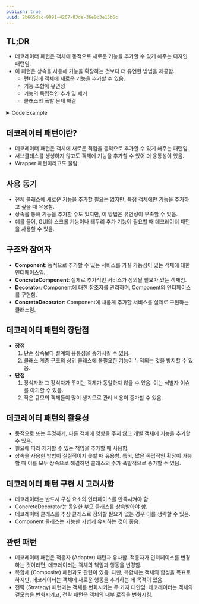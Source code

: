 ```yaml
---
publish: true
uuid: 2b665dac-9091-4267-83de-36e9c3e15b6c
---
```


## TL;DR

- 데코레이터 패턴은 객체에 동적으로 새로운 기능을 추가할 수 있게 해주는 디자인 패턴임.
- 이 패턴은 상속을 사용해 기능을 확장하는 것보다 더 유연한 방법을 제공함.
    - 런티임에 객체에 새로운 기능을 추가할 수 있음.
    - 기능 조합에 유연성
    - 기능의 독립적인 추가 및 제거
    - 클래스의 폭발 문제 해결

<details markdown="1">
<summary>Code Example</summary>

```python
from abc import ABC, abstractmethod

# Component 인터페이스
class VisualComponent(ABC):
    @abstractmethod
    def draw(self):
        pass

# ConcreteComponent
class TextView(VisualComponent):
    def draw(self):
        print("Drawing a text view")

# Decorator - 데코레이터는 감싸는 대상의 인터페이스를 구현해야 하며,
# 추가기능을 구현 후 self._component 를 통해서 나머지 처리를 위임한다.
class Decorator(VisualComponent):
    def __init__(self, component: VisualComponent):
        self._component = component

    def draw(self):
        self._component.draw()

# ConcreteDecoratorA
class BorderDecorator(Decorator):
    def draw(self):
        super().draw()
        self._draw_border()

    def _draw_border(self):
        print("Adding a border")

# ConcreteDecoratorB
class ScrollDecorator(Decorator):
    def draw(self):
        super().draw()
        self._draw_scroll()

    def _draw_scroll(self):
        print("Adding scroll bars")

# 클라이언트 코드
if __name__ == "__main__":
    # 기본 TextView 객체 생성
    text_view = TextView()

    # 텍스트 뷰에 테두리를 추가
    bordered_text_view = BorderDecorator(text_view)

    # 테두리가 추가된 텍스트 뷰에 스크롤을 추가
    scrollable_bordered_text_view = ScrollDecorator(bordered_text_view)

    # 최종 객체의 draw 메서드를 호출
    scrollable_bordered_text_view.draw()
```

### 설명

- `VisualComponent`는 기본 인터페이스 또는 추상 클래스임.
- `TextView`는 기본 구현체로, 단순히 텍스트를 출력하는 역할을 함.
- `Decorator`는 `VisualComponent`를 상속받아 `draw` 메서드를 호출하도록 하고, 데코레이터들이 이 클래스를 상속받아 추가 기능을 구현할 수 있도록 함.
- `BorderDecorator`와 `ScrollDecorator`는 각각 테두리와 스크롤 기능을 추가하는 데코레이터임.
- 최종적으로, `scrollable_bordered_text_view` 객체를 사용하여 `draw` 메서드를 호출하면 기본 텍스트 뷰에 테두리와 스크롤이 추가된 출력이 나옴.

</details>

## 데코레이터 패턴이란?

- 데코레이터 패턴은 객체에 새로운 책임을 동적으로 추가할 수 있게 해주는 패턴임.
- 서브클래스를 생성하지 않고도 객체에 기능을 추가할 수 있어 더 융통성이 있음.
- Wrapper 패턴이라고도 불림.

## 사용 동기

- 전체 클래스에 새로운 기능을 추가할 필요는 없지만, 특정 객체에만 기능을 추가하고 싶을 때 유용함.
- 상속을 통해 기능을 추가할 수도 있지만, 이 방법은 유연성이 부족할 수 있음.
- 예를 들어, GUI의 스크롤 기능이나 테두리 추가 기능이 필요할 때 데코레이터 패턴을 사용할 수 있음.

## 구조와 참여자

- **Component**: 동적으로 추가할 수 있는 서비스를 가질 가능성이 있는 객체에 대한 인터페이스임.
- **ConcreteComponent**: 실제로 추가적인 서비스가 정의될 필요가 있는 객체임.
- **Decorator**: Component에 대한 참조자를 관리하며, Component의 인터페이스를 구현함.
- **ConcreteDecorator**: Component에 새롭게 추가할 서비스를 실제로 구현하는 클래스임.

## 데코레이터 패턴의 장단점

- **장점**
    1. 단순 상속보다 설계의 융통성을 증가시킬 수 있음.
    2. 클래스 계층 구조의 상위 클래스에 불필요한 기능이 누적되는 것을 방지할 수 있음.
- **단점**
    1. 장식자와 그 장식자가 꾸미는 객체가 동일하지 않을 수 있음. 이는 식별자 이슈를 야기할 수 있음.
    2. 작은 규모의 객체들이 많이 생기므로 관리 비용이 증가할 수 있음.

## 데코레이터 패턴의 활용성

- 동적으로 또는 투명하게, 다른 객체에 영향을 주지 않고 개별 객체에 기능을 추가할 수 있음.
- 필요에 따라 제거할 수 있는 책임을 추가할 때 사용함.
- 상속을 사용한 방법이 실질적이지 못할 때 유용함. 특히, 많은 독립적인 확장이 가능할 때 이를 모두 상속으로 해결하면 클래스의 수가 폭발적으로 증가할 수 있음.

## 데코레이터 패턴 구현 시 고려사항

- 데코레이터는 반드시 구성 요소의 인터페이스를 만족시켜야 함.
- ConcreteDecorator는 동일한 부모 클래스를 상속받아야 함.
- 데코레이터 클래스를 추상 클래스로 정의할 필요가 없는 경우 이를 생략할 수 있음.
- Component 클래스는 가능한 가볍게 유지하는 것이 좋음.

## 관련 패턴

- 데코레이터 패턴은 적응자 (Adapter) 패턴과 유사함. 적응자가 인터페이스를 변경하는 것이라면, 데코레이터는 객체의 책임과 행동을 변경함.
- 복합체 (Composite) 패턴과도 관련이 있음. 다만, 복합체는 객체의 합성을 목표로 하지만, 데코레이터는 객체에 새로운 행동을 추가하는 데 목적이 있음.
- 전략 (Strategy) 패턴과는 객체를 변화시키는 두 가지 대안임. 데코레이터는 객체의 겉모습을 변화시키고, 전략 패턴은 객체의 내부 로직을 변화시킴.